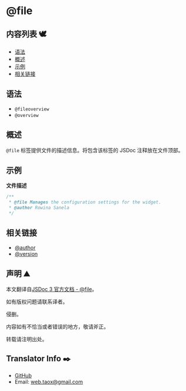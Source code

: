 # @file

## 内容列表 🕊️

* [语法](#Synonyms "Synonyms")
* [概述](#overview "overview")
* [示例](#examples "examples")
* [相关链接](#related "related links")

## <span id="Synonyms">语法</span>

* `@fileoverview`
* `@overview`

## <span id="overview">概述</span>

`@file` 标签提供文件的描述信息。将包含该标签的 JSDoc 注释放在文件顶部。

## <span id="examples">示例</span>

**文件描述**

```javascript
/**
 * @file Manages the configuration settings for the widget.
 * @author Rowina Sanela 
 */
```

## <span id="related">相关链接</span>

* [@author](https://ninjiahub.github.io/JSDoc/docs/tags/author "tag @author")
* [@version](https://ninjiahub.github.io/JSDoc/docs/tags/version "tag @version")

## 声明 ⛰️

本文翻译自[JSDoc 3 官方文档 - @file](http://usejsdoc.org/tags-file.html "tag @file")。

如有版权问题请联系译者。

侵删。

内容如有不恰当或者错误的地方，敬请斧正。

转载请注明出处。

## Translator Info ✒️

* [GitHub](https://github.com/Tao-Quixote)
* Email: <web.taox@gmail.com>